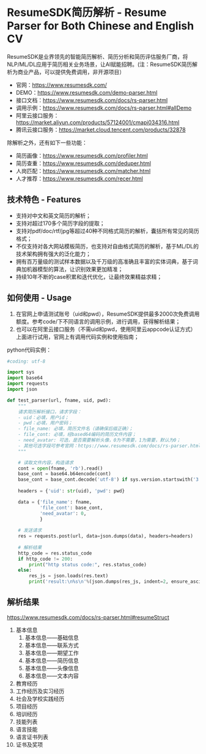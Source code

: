 ResumeSDK简历解析 - Resume Parser for Both Chinese and English CV
========

ResumeSDK是业界领先的智能简历解析、简历分析和简历评估服务厂商，将NLP/ML/DL应用于简历相关业务场景，让AI赋能招聘。(注：ResumeSDK简历解析为商业产品，可以提供免费调用，非开源项目）
* 官网：https://www.resumesdk.com/
* DEMO：https://www.resumesdk.com/demo-parser.html
* 接口文档：https://www.resumesdk.com/docs/rs-parser.html
* 调用示例：https://www.resumesdk.com/docs/rs-parser.html#allDemo
* 阿里云接口服务：https://market.aliyun.com/products/57124001/cmapi034316.html
* 腾讯云接口服务：https://market.cloud.tencent.com/products/32878

除解析之外，还有如下一些功能：
* 简历画像：https://www.resumesdk.com/profiler.html
* 简历查重：https://www.resumesdk.com/deduper.html
* 人岗匹配：https://www.resumesdk.com/matcher.html
* 人才推荐：https://www.resumesdk.com/recer.html

技术特色 - Features
---

* 支持对中文和英文简历的解析；
* 支持对超过170多个简历字段的提取；
* 支持对pdf/doc/rtf/jpg等超过40种不同格式简历的解析，囊括所有常见的简历格式；
* 不仅支持对各大网站模板简历，也支持对自由格式简历的解析，基于ML/DL的技术架构拥有强大的泛化能力；
* 拥有百万量级的测试样本数据以及千万级的高准确且丰富的实体词典，基于词典加机器模型的算法，让识别效果更加精准；
* 持续10年不断的case积累和迭代优化，让最终效果精益求精；

如何使用 - Usage
---

1. 在官网上申请测试账号（uid和pwd），ResumeSDK提供最多2000次免费调用额度。参考code/下不同语言的调用示例，进行调用，获得解析结果；
2. 也可以在阿里云接口服务（不需uid和pwd，使用阿里云appcode认证方式）上面进行试用，官网上有调用代码实例和使用指南；

python代码实例：
```python
#coding: utf-8

import sys
import base64
import requests
import json

def test_parser(url, fname, uid, pwd):
    """
    请求简历解析接口，请求字段：
    - uid：必填，用户id；
    - pwd：必填，用户密码；
    - file_name: 必填，简历文件名（请确保后缀正确）；
    - file_cont: 必填，经based64编码的简历文件内容；
    - need_avatar: 可选，是否需要解析头像，0为不需要，1为需要，默认为0；
    - 其他可选字段可参考官网：https://www.resumesdk.com/docs/rs-parser.html#reqType
    """

    # 读取文件内容，构造请求
    cont = open(fname, 'rb').read()
    base_cont = base64.b64encode(cont)
    base_cont = base_cont.decode('utf-8') if sys.version.startswith('3') else base_cont     #兼容python2与python3
    
    headers = {'uid': str(uid), 'pwd': pwd}

    data = {'file_name': fname,
            'file_cont': base_cont,
            'need_avatar': 0,
            }
    
    # 发送请求
    res = requests.post(url, data=json.dumps(data), headers=headers)
    
    # 解析结果
    http_code = res.status_code
    if http_code != 200:
        print("http status code:", res.status_code)
    else:
        res_js = json.loads(res.text)
        print('result:\n%s\n'%(json.dumps(res_js, indent=2, ensure_ascii=False)))
```

解析结果
---

https://www.resumesdk.com/docs/rs-parser.html#resumeStruct

1. 基本信息
   1. 基本信息——基础信息
   2. 基本信息——联系方式
   3. 基本信息——期望工作
   4. 基本信息——简历信息
   5. 基本信息——头像信息
   6. 基本信息——文本内容
2. 教育经历
3. 工作经历及实习经历
4. 社会及学校实践经历
5. 项目经历
6. 培训经历
7. 技能列表
8. 语言技能
9. 语言证书列表
10. 证书及奖项
